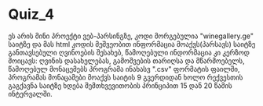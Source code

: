 # Quiz_4
ეს არის მინი პროექტი ვებ-პარსინგზე, კოდი მორგებულია "winegallery.ge" საიტზე და მას html კოდის მეშვეობით ინფორმაცია მოაქვს(პარსავს) საიტზე განთავსებული ღვინოების შესახებ, წამოღებული ინდორმაცია კი კერზოდ მოიცავს: ღვინის დასახელებას, გამოშვების თარიღსა და მწარმოებელს, წამოღებულ მონაცემებს პროგრამა ინახასვ ".csv" ფორმატის ფაილში, პროგრამას მონაცამები მოაქვს საიტის 9 გვერდიდან ხოლო რექვესთის გაგქავნა საიტზე ხდება შემთხვევითობის პრინციპით 15 დან 20 წამის ინტერვალში.
